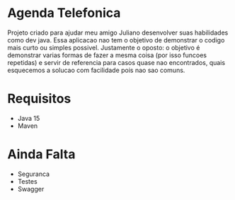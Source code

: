 # Agenda Telefonica

Projeto criado para ajudar meu amigo Juliano desenvolver suas habilidades como dev java.
Essa aplicacao nao tem o objetivo de demonstrar o codigo mais curto ou simples possivel. Justamente o oposto: o objetivo é demonstrar varias formas de fazer a mesma coisa (por isso funcoes repetidas) e servir de referencia para casos quase nao encontrados, quais esquecemos a solucao com facilidade pois nao sao comuns.


# Requisitos

- Java 15
- Maven

# Ainda Falta

- Seguranca
- Testes
- Swagger